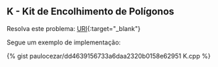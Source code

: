 
## K - Kit de Encolhimento de Polígonos

Resolva este problema:
[URI][uri-2245]{:target="_blank"}

[uri-2245]:     https://www.urionlinejudge.com.br/judge/pt/problems/view/2245

Segue um exemplo de implementação:

{% gist paulocezar/dd4639156733a6daa2320b0158e62951 K.cpp %}
